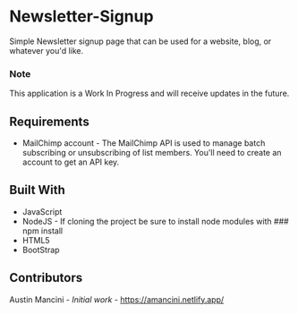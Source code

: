 # Newsletter-Signup
Simple Newsletter signup page that can be used for a website, blog, or whatever you'd like.

### Note
This application is a Work In Progress and will receive updates in the future.

## Requirements
* MailChimp account - The MailChimp API is used to manage batch subscribing or unsubscribing of list members. You'll need to create an account to get an API key.

## Built With
*	JavaScript
*	NodeJS - If cloning the project be sure to install node modules with ### npm install
*	HTML5
*	BootStrap

## Contributors
Austin Mancini - *Initial work* - https://amancini.netlify.app/
